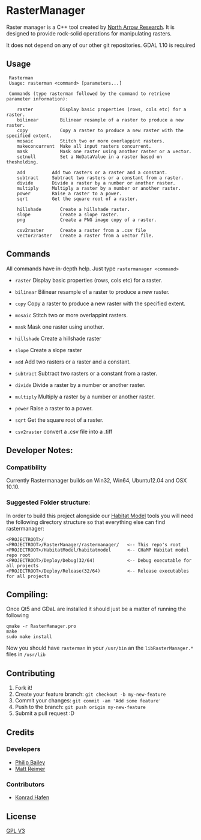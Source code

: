 # RasterManager

Raster manager is a C++ tool created by [North Arrow Research](http://northarrowresearch.com). It is designed to provide rock-solid operations for manipulating rasters.

It does not depend on any of our other git repositories. GDAL 1.10 is required

## Usage

```
 Rasterman
 Usage: rasterman <command> [parameters...]

 Commands (type rasterman followed by the command to retrieve parameter information):

    raster          Display basic properties (rows, cols etc) for a raster.
    bilinear        Bilinear resample of a raster to produce a new raster.
    copy            Copy a raster to produce a new raster with the specified extent.
    mosaic          Stitch two or more overlappint rasters.
    makeconcurrent  Make all input rasters concurrent.
    mask            Mask one raster using another raster or a vector.
    setnull         Set a NoDataValue in a raster based on thesholding.

    add          Add two rasters or a raster and a constant.
    subtract     Subtract two rasters or a constant from a raster.
    divide       Divide a raster by a number or another raster.
    multiply     Multiply a raster by a number or another raster.
    power        Raise a raster to a power.
    sqrt         Get the square root of a raster.

    hillshade       Create a hillshade raster.
    slope           Create a slope raster.
    png             Create a PNG image copy of a raster.

    csv2raster      Create a raster from a .csv file
    vector2raster   Create a raster from a vector file.

```

## Commands

All commands have in-depth help. Just type `rastermanager <command>`

* `raster` Display basic properties (rows, cols etc) for a raster.
* `bilinear` Bilinear resample of a raster to produce a new raster.
* `copy` Copy a raster to produce a new raster with the specified extent.
* `mosaic` Stitch two or more overlappint rasters.
* `mask` Mask one raster using another.

* `hillshade` Create a hillshade raster
* `slope` Create a slope raster

* `add` Add two rasters or a raster and a constant.
* `subtract` Subtract two rasters or a constant from a raster.
* `divide` Divide a raster by a number or another raster.
* `multiply` Multiply a raster by a number or another raster.
* `power` Raise a raster to a power.
* `sqrt` Get the square root of a raster.
* `csv2raster` convert a .csv file into a .tiff

## Developer Notes:

### Compatibility

Currently Rastermanager builds on Win32, Win64, Ubuntu12.04 and OSX 10.10.

### Suggested Folder structure:

In order to build this project alongside our [Habitat Model](https://bitbucket.org/northarrowresearch/habitat-model-console) tools you will need the following directory structure so that everything else can find rastermanager:

```
<PROJECTROOT>/
<PROJECTROOT>/RasterManager/rastermanager/   <-- This repo's root
<PROJECTROOT>/HabitatModel/habitatmodel      <-- CHaMP Habitat model repo root
<PROJECTROOT>/Deploy/Debug(32/64)            <-- Debug executable for all projects
<PROJECTROOT>/Deploy/Release(32/64)          <-- Release executables for all projects
```

## Compiling:

Once Qt5 and GDaL are installed it should just be a matter of running the following

```
qmake -r RasterManager.pro
make
sudo make install
```

Now you should have `rasterman` in your `/usr/bin` an the `libRasterManager.*` files in `/usr/lib`

## Contributing

1. Fork it!
2. Create your feature branch: `git checkout -b my-new-feature`
3. Commit your changes: `git commit -am 'Add some feature'`
4. Push to the branch: `git push origin my-new-feature`
5. Submit a pull request :D

## Credits

### Developers

* [Philip Bailey](https://github.com/philipbaileynar)
* [Matt Reimer](https://github.com/MattReimer)

### Contributors

* [Konrad Hafen](https://sites.google.com/site/konradhafengis/)

## License

[GPL V3](LICENSE.txt)